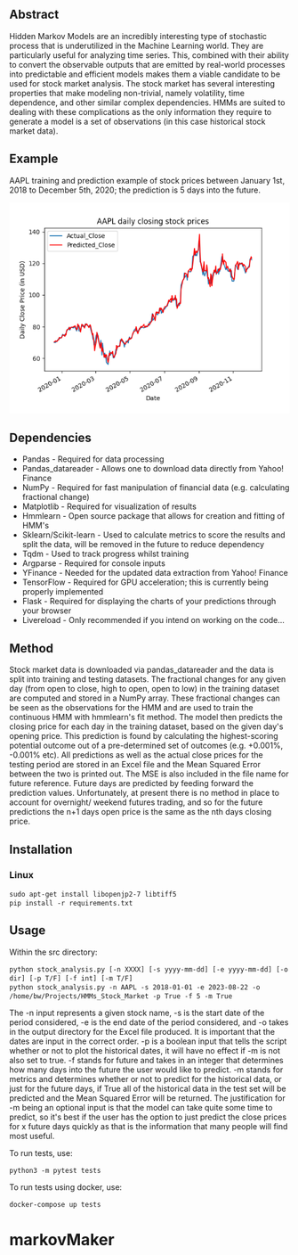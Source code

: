 ## Abstract
Hidden Markov Models are an incredibly interesting type of stochastic process that is underutilized in the
Machine Learning world. They are particularly useful for analyzing time series. This, combined with their ability to 
convert the observable outputs that are emitted by real-world processes into predictable and efficient models makes
them a viable candidate to be used for stock market analysis. The stock market
has several interesting properties that make modeling non-trivial, namely
volatility, time dependence, and other similar complex dependencies. HMMs
are suited to dealing with these complications as the only information they
require to generate a model is a set of observations (in this case historical stock market data).

## Example
AAPL training and prediction example of stock prices between January 1st, 2018 to December 5th, 2020; the prediction is 5 days into the future.

![plot](images/AAPLresults_plot.png)

## Dependencies
* Pandas - Required for data processing
* Pandas_datareader - Allows one to download data directly from Yahoo! Finance
* NumPy - Required for fast manipulation of financial data (e.g. calculating fractional change)
* Matplotlib - Required for visualization of results
* Hmmlearn - Open source package that allows for creation and fitting of HMM's 
* Sklearn/Scikit-learn - Used to calculate metrics to score the results and split the data, will be removed in the future to reduce dependency
* Tqdm - Used to track progress whilst training
* Argparse - Required for console inputs
* YFinance - Needed for the updated data extraction from Yahoo! Finance
* TensorFlow - Required for GPU acceleration; this is currently being properly implemented
* Flask - Required for displaying the charts of your predictions through your browser
* Livereload - Only recommended if you intend on working on the code... 

## Method
Stock market data is downloaded via pandas_datareader and the data is split into training and testing datasets. The 
fractional changes for any given day (from open to close, high to open, open to low) in the training dataset are computed and stored in a NumPy 
array. These fractional changes can be seen as the observations for the HMM and are used to train the continuous HMM 
with hmmlearn's fit method. The model then predicts the closing price for each day in the training dataset, based on the given 
day's opening price. This prediction is found by calculating the highest-scoring potential outcome out of a pre-determined 
set of outcomes (e.g. +0.001%, -0.001% etc). All predictions as well as the actual close prices for the testing period are stored in an 
Excel file and the Mean Squared Error between the two is printed out. The MSE is also included in the file name for future 
reference. Future days are predicted by feeding forward the prediction values. Unfortunately, at present there is no method in place to account 
for overnight/ weekend futures trading, and so for the future predictions the n+1 days open price is the same as the nth days closing price. 

## Installation

### Linux
```shell
sudo apt-get install libopenjp2-7 libtiff5
pip install -r requirements.txt
```

## Usage 
Within the src directory:
```shell
python stock_analysis.py [-n XXXX] [-s yyyy-mm-dd] [-e yyyy-mm-dd] [-o dir] [-p T/F] [-f int] [-m T/F]
python stock_analysis.py -n AAPL -s 2018-01-01 -e 2023-08-22 -o /home/bw/Projects/HMMs_Stock_Market -p True -f 5 -m True

```
The -n input represents a given stock name, -s is the start date of the period considered, -e is the end date of the period considered, 
and -o takes in the output directory for the Excel file produced. It is important that the dates are input in the correct
order. -p is a boolean input that tells the script whether or not to plot the historical dates, it will have no effect if -m is not also set to true. 
-f stands for future and takes in an integer that determines how many days into the future the user would like to predict. 
-m stands for metrics and determines whether or not to predict for the historical data, or just for the future days, if True all of the historical data in the
test set will be predicted and the Mean Squared Error will be returned. The justification for -m being an optional input is that the model can take quite some time to 
predict, so it's best if the user has the option to just predict the close prices for x future days quickly as that is the information that many people will find most 
useful. 

To run tests, use:
```shell
python3 -m pytest tests
```

To run tests using docker, use:
```shell
docker-compose up tests
```
# markovMaker
